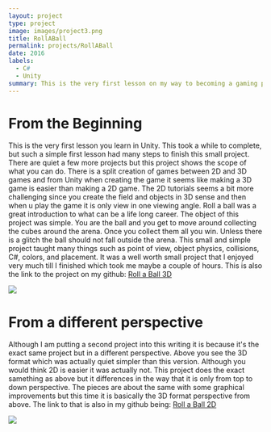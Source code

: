 ```yaml
---
layout: project
type: project
image: images/project3.png
title: RollABall
permalink: projects/RollABall
date: 2016
labels:
  - C#
  - Unity
summary: This is the very first lesson on my way to becoming a gaming programmer.
---
```


# From the Beginning
This is the very first lesson you learn in Unity. This took a while to complete, but such a simple first lesson had many steps to finish this small project. There are quiet a few more projects but this project shows the scope of what you can do. There is a split creation of games between 2D and 3D games and from Unity when creating the game it seems like making a 3D game is easier than making a 2D game. The 2D tutorials seems a bit more challenging since you create the field and objects in 3D sense and then when u play the game it is only view in one viewing angle. Roll a ball was a great introduction to what can be a life long career. The object of this project was simple. You are the ball and you get to move around collecting the cubes around the arena. Once you collect them all you win. Unless there is a glitch the ball should not fall outside the arena. This small and simple project taught many things such as point of view, object physics, collisions, C#, colors, and placement. It was a well worth small project that I enjoyed very much till I finished which took me maybe a couple of hours. This is also the link to the project on my github: [Roll a Ball 3D](https://github.com/creighton-gorai/RollABall)

<div class="ui large rounded images">
<img class="ui large rounded image" src="{{ site.baseurl }}/images/2017-08-29.png">
</div>

# From a different perspective
Although I am putting a second project into this writing it is because it's the exact same project but in a different perspective. Above you see the 3D format which was actually quiet simpler than this version. Although you would think 2D is easier it was actually not. This project does the exact samething as above but it differences in the way that it is only from top to down perspective. The pieces are about the same with some graphical improvements but this time it is basically the 3D format perspective from above. The link to that is also in my github being: [Roll a Ball 2D](https://github.com/creighton-gorai/roll-a-ball-2d)

<div class="ui large rounded images">
<img class="ui large rounded image" src="{{ site.baseurl }}/images/rollaball2d.png">
</div>
